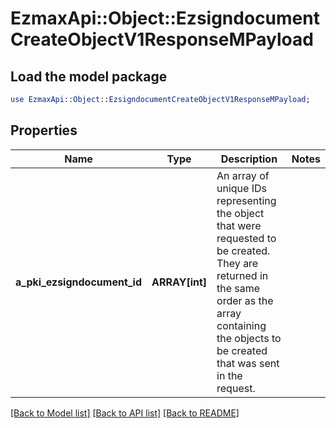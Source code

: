 # EzmaxApi::Object::EzsigndocumentCreateObjectV1ResponseMPayload

## Load the model package
```perl
use EzmaxApi::Object::EzsigndocumentCreateObjectV1ResponseMPayload;
```

## Properties
Name | Type | Description | Notes
------------ | ------------- | ------------- | -------------
**a_pki_ezsigndocument_id** | **ARRAY[int]** | An array of unique IDs representing the object that were requested to be created.  They are returned in the same order as the array containing the objects to be created that was sent in the request. | 

[[Back to Model list]](../README.md#documentation-for-models) [[Back to API list]](../README.md#documentation-for-api-endpoints) [[Back to README]](../README.md)


